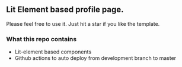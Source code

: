 ## Lit Element based profile page.

Please feel free to use it. Just hit a star if you like the template.

### What this repo contains
- Lit-element based components
- Github actions to auto deploy from development branch to master




